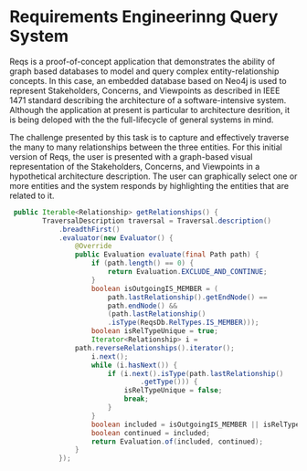 Requirements Engineerinng Query System
====

Reqs is a proof-of-concept application that demonstrates the ability of graph 
based databases to model and query complex entity-relationship concepts. In this
case, an embedded database based on Neo4j is used to represent Stakeholders,
Concerns, and Viewpoints as described in IEEE 1471 standard describing the
architecture of a software-intensive system. 
Although the application at present is particular to architecture desrition, it is being deloped with the the full-lifecycle of general systems in mind.

The challenge presented by this task is to capture and effectively traverse the 
many to many relationships between the three entities. For this initial version 
of Reqs, the user is presented with a graph-based visual representation of the 
Stakeholders, Concerns, and Viewpoints in a hypothetical architecture 
description. The user can graphically select one or more entities and the system 
responds by highlighting the entities that are related to it.  





``` java
 public Iterable<Relationship> getRelationships() {
        TraversalDescription traversal = Traversal.description()
            .breadthFirst()
            .evaluator(new Evaluator() {
                @Override
                public Evaluation evaluate(final Path path) {
                    if (path.length() == 0) {
                        return Evaluation.EXCLUDE_AND_CONTINUE;
                    }
                    boolean isOutgoingIS_MEMBER = (
                        path.lastRelationship().getEndNode() == 
                        path.endNode() &&
                        (path.lastRelationship()
                        .isType(ReqsDb.RelTypes.IS_MEMBER)));
                    boolean isRelTypeUnique = true;
                    Iterator<Relationship> i = 
                path.reverseRelationships().iterator();
                    i.next();
                    while (i.hasNext()) {
                        if (i.next().isType(path.lastRelationship()
                                .getType())) {
                            isRelTypeUnique = false;
                            break;
                        }
                    }
                    boolean included = isOutgoingIS_MEMBER || isRelTypeUnique;
                    boolean continued = included;
                    return Evaluation.of(included, continued);
                }
            });
```
